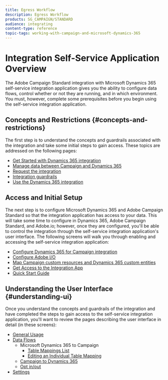 ```yaml
---
title: Egress Workflow
description: Egress Workflow
products: SG_CAMPAIGN/STANDARD
audience: integrating
content-type: reference
topic-tags: working-with-campaign-and-microsoft-dynamics-365
---
```


# Integration Self-Service Application Overview

The Adobe Campaign Standard integration with Microsoft Dynamics 365 self-service integration application gives you the ability to configure data flows, control whether or not they are running, and in which environment. You must, however, complete some prerequisites before you begin using the self-service integration application.

## Concepts and Restrictions {#concepts-and-restrictions}

The first step is to understand the concepts and guardrails associated with the integration and take some initial steps to gain access. These topics are addressed on the following pages:

* [Get Started with Dynamics 365 integration](../../integrating/using/d365-acs-get-started.md)
* [Manage data between Campaign and Dynamics 365](../../integrating/using/d365-acs-notices-and-recommendations.md)
* [Request the integration](../../integrating/using/d365-acs-requesting-the-integration.md)
* [Integration guardrails](../../integrating/using/d365-acs-guardrails.md)
* [Use the Dynamics 365 integration](../../integrating/using/d365-acs-using-the-integration.md)

## Access and Initial Setup 

The next step is to configure Microsoft Dynamics 365 and Adobe Campaign Standard so that the integration application has access to your data. This will take some time to configure in Dynamics 365, Adobe Campaign Standard, and Adobe.io; however, once they are configured, you'll be able to control the integration through the self-service integration application's user interface. The following screens will walk you through enabling and accessing the self-service integration application:

* [Configure Dynamics 365 for Campaign integration](../../integrating/using/d365-acs-configure-d365.md)
* [Configure Adobe I/O](../../integrating/using/d365-acs-configure-adobe-io.md)
* [Map Campaign custom resources and Dynamics 365 custom entities](../../integrating/using/d365-acs-map-campaign-custom-resources-and-dynamics-365-custom-entities.md)
* [Get Access to the Integration App](../../integrating/using/d365-acs-self-service-app-control-access.md)
* [Quick Start Guide](../../integrating/using/d365-acs-self-service-app-quick-start-guide.md)

## Understanding the User Interface {#understanding-ui}

Once you understand the concepts and guardrails of the integration and have completed the steps to gain access to the self-service integration application, you'll want to review the pages describing the user interface in detail (in these screens):

* [General Usage](../../integrating/using/d365-acs-self-service-app-general-usage.md)
* [Data Flows](../../integrating/using/d365-acs-self-service-app-workflows.md)
    * Microsoft Dynamics 365 to Campaign 
        * [Table Mappings List](../../integrating/using/d365-acs-self-service-app-ingress-list.md)
        * [Editing an Individual Table Mapping](../../integrating/using/d365-acs-self-service-app-ingress-individual-mapping.md)
    * [Campaign to Dynamics 365](../../integrating/using/d365-acs-self-service-app-egress.md)
    * [Opt in/out](../../integrating/using/d365-acs-self-service-app-optinout.md)
* [Settings](../../integrating/using/d365-acs-self-service-app-settings.md)
